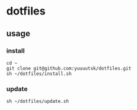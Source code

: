 
# dotfiles

## usage

### install
~~~~
cd ~
git clone git@github.com:yuuuutsk/dotfiles.git
sh ~/dotfiles/install.sh
~~~~

### update
~~~~
sh ~/dotfiles/update.sh
~~~~
